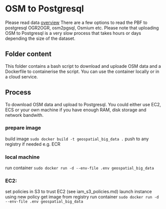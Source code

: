 # OSM to Postgresql

Please read data  [overview](../README.md)
There are a few options to read the PBF to postgresql OGR2OGR, osm2pgsql, Osmium etc.
Please note that uploading OSM to Postgresql is a very slow process that takes hours or days depending the size of the dataset.

## Folder content
This folder contains a bash script to download and uploade OSM data and a Dockerfile to containerise the script. You can use the container locally or in a cloud service.

## Process 
To download OSM data and upload to Postgresql. You could either use EC2, ECS or your own machine if you have enough RAM, disk storage and network bandwith.

### prepare image
build image ```sudo docker build -t geospatial_big_data .```
push to any registry if needed e.g. ECR

### local machine
run container ```sudo docker run -d --env-file .env geospatial_big_data```

### EC2:
set policies in S3 to trust EC2 (see iam_s3_policies.md)
launch instance using new policy
get image from registry
run container ```sudo docker run -d --env-file .env geospatial_big_data```